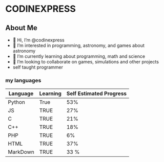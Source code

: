 # CODINEXPRESS

## About Me

- 👋 Hi, I’m @codinexpress
- 👀 I’m interested in programming, astronomy, and games about astronomy
- 🌱 I’m currently learning about programming, math and science
- 💞️ I’m looking to collaborate on games, simulations and other projects
- self taught programmer

### my languages

| Language | Learning | Self Estimated Progress |
|---|---|---|
| Python | True | 53% |
| JS | TRUE | 27% |
| C | TRUE | 21% |
| C++ | TRUE | 18% |
| PHP | TRUE | 6% |
| HTML | TRUE | 37% |
| MarkDown | TRUE | 33 %|


<!---
codinexpress/codinexpress is a ✨ special ✨ repository because its `README.md` (this file) appears on your GitHub profile.
You can click the Preview link to take a look at your changes.
--->
